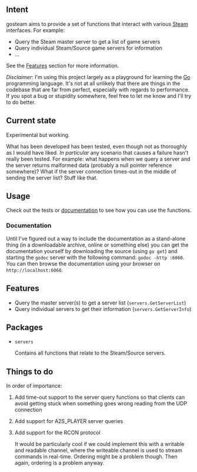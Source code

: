 ## Intent

gosteam aims to provide a set of functions that interact with various [Steam](http://store.steampowered.com/) interfaces. For example:

* Query the Steam master server to get a list of game servers
* Query individual Steam/Source game servers for information
* ...

See the [Features](#features) section for more information.

*Disclaimer*: I'm using this project largely as a playground for learning the [Go]() programming language. It's not at all unlikely that there are things in the codebase that are far from perfect, especially with regards to performance. If you spot a bug or stupidity somewhere, feel free to let me know and I'll try to do better.

## Current state

Experimental but working.

What has been developed has been tested, even though not as thoroughly as I would have liked. *In particular* any scenario that causes a failure hasn't really been tested. For example: what happens when we query a server and the server returns malformed data (probably a null pointer reference somewhere)? What if the server connection times-out in the middle of sending the server list? Stuff like that.

## Usage

Check out the tests or [documentation](#documentation) to see how you can use the functions.

### Documentation

Until I've figured out a way to include the documentation as a stand-alone thing (in a downloadable archive, online or something else) you can get the documentation yourself by downloading the source (using `go get`) and starting the `godoc` server with the following command: `godoc -http :6060`. You can then browse the documentation using your browser on `http://localhost:6060`.

## Features

* Query the master server(s) to get a server list (`servers.GetServerList`)
* Query individual servers to get their information (`servers.GetServerInfo`)

## Packages

*   `servers`

    Contains all functions that relate to the Steam/Source servers.

## Things to do

In order of importance:

1.  Add time-out support to the server query functions so that clients can avoid getting stuck when something goes wrong reading from the UDP connection

2.  Add support for A2S_PLAYER server queries

3.  Add support for the RCON protocol
    
	It would be particularly cool if we could implement this with a writable and readable channel, where the writeable channel is used to stream commands in real-time. Ordering might be a problem though. Then again, ordering is a problem anyway.

